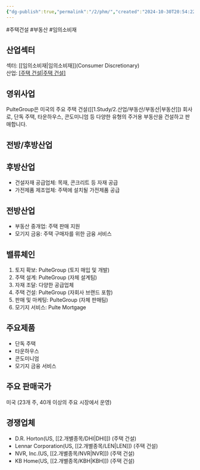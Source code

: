 ```yaml
---
{"dg-publish":true,"permalink":"/2/phm/","created":"2024-10-30T20:54:22.776+09:00","updated":"2025-07-29T21:37:05.056+09:00"}
---
```


#주택건설 #부동산 #임의소비재

## 산업섹터

섹터: [[임의소비재\|임의소비재]](Consumer Discretionary)  
산업: [[주택 건설\|주택 건설]](Homebuilding)

## 영위사업

PulteGroup은 미국의 주요 주택 건설([[1.Study/2.산업/부동산/부동산\|부동산]]) 회사로, 단독 주택, 타운하우스, 콘도미니엄 등 다양한 유형의 주거용 부동산을 건설하고 판매합니다.

## 전방/후방산업

## 후방산업

- 건설자재 공급업체: 목재, 콘크리트 등 자재 공급
- 가전제품 제조업체: 주택에 설치될 가전제품 공급

## 전방산업

- 부동산 중개업: 주택 판매 지원
- 모기지 금융: 주택 구매자를 위한 금융 서비스

## 밸류체인

1. 토지 확보: PulteGroup (토지 매입 및 개발)
2. 주택 설계: PulteGroup (자체 설계팀)
3. 자재 조달: 다양한 공급업체
4. 주택 건설: PulteGroup (자회사 브랜드 포함)
5. 판매 및 마케팅: PulteGroup (자체 판매팀)
6. 모기지 서비스: Pulte Mortgage

## 주요제품

- 단독 주택
- 타운하우스
- 콘도미니엄
- 모기지 금융 서비스

## 주요 판매국가

미국 (23개 주, 40개 이상의 주요 시장에서 운영)

## 경쟁업체

- D.R. Horton(US, [[2.개별종목/DHI\|DHI]]) (주택 건설)
- Lennar Corporation(US, [[2.개별종목/LEN\|LEN]]) (주택 건설)
- NVR, Inc.(US, [[2.개별종목/NVR\|NVR]]) (주택 건설)
- KB Home(US, [[2.개별종목/KBH\|KBH]]) (주택 건설)